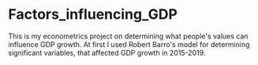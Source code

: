 # Factors_influencing_GDP
This is my econometrics project on determining what people's values can influence GDP growth. At first I used Robert Barro's model for determining significant variables, that affected GDP growth in 2015-2019. 
